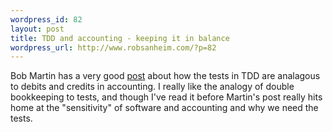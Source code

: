 ```yaml
--- 
wordpress_id: 82
layout: post
title: TDD and accounting - keeping it in balance
wordpress_url: http://www.robsanheim.com/?p=82
---
```

Bob Martin has a very good <a href="http://www.butunclebob.com/ArticleS.UncleBob.TheSensitivityProblem">post</a> about how the tests in TDD are analagous to debits and credits in accounting.  I really like the analogy of double bookkeeping to tests, and though I've read it before Martin's post really hits home at the "sensitivity" of software and accounting and why we need the tests.
